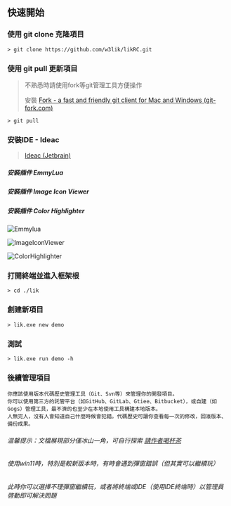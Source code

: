 ## 快速開始

### 使用 git clone 克隆項目

```text
> git clone https://github.com/w3lik/likRC.git
```

### 使用 git pull 更新項目

> 不熟悉時請使用fork等git管理工具方便操作
>
> 安裝 <a target="_blank" href="https://www.git-fork.com">Fork - a fast and friendly git client for Mac and Windows (git-fork.com)</a>

```text
> git pull
```

### 安裝IDE - Ideac

> <a target="_blank" href="https://www.jetbrains.com/idea/download/#section=windows">Ideac (Jetbrain)</a>

##### 安裝插件 EmmyLua

##### 安裝插件 Image Icon Viewer

##### 安裝插件 Color Highlighter

![Emmylua](/assets/emmylua.png)

![ImageIconViewer](/assets/imageIconViewer.png)

![ColorHighlighter](/assets/colorHighlighter.png)

### 打開終端並進入框架根

```
> cd ./lik
```

### 創建新項目

```
> lik.exe new demo
```

### 測試

```
> lik.exe run demo -h
```

### 後續管理項目

```text
你應該使用版本代碼歷史管理工具（Git、Svn等）來管理你的開發項目。
你可以使用第三方的託管平台（如GitHub、GitLab、Gtiee、Bitbucket），或自建（如Gogs）管理工具，最不濟的也至少在本地使用工具構建本地版本。
人無完人，沒有人會知道自己什麼時候會犯錯。代碼歷史可讓你查看每一次的修改，回滾版本、備份成果。
```

###### 温馨提示：文檔展現部分僅冰山一角，可自行探索 <a target="_blank" href="https://afdian.net/a/hunzsig">請作者喝杯茶</a>

###### 使用win11時，特別是較新版本時，有時會遇到彈窗錯誤（但其實可以繼續玩）

###### 此時你可以選擇不理彈窗繼續玩，或者將終端或IDE（使用IDE終端時）以管理員啓動即可解決問題
